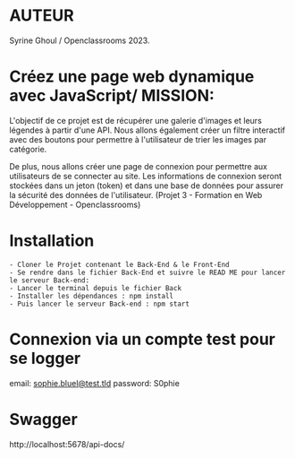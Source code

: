 # AUTEUR

Syrine Ghoul / Openclassrooms 2023.

# Créez une page web dynamique avec JavaScript/ MISSION:

L'objectif de ce projet est de récupérer une galerie d'images et leurs légendes à partir d'une API. Nous allons également créer un filtre interactif avec des boutons pour permettre à l'utilisateur de trier les images par catégorie.

De plus, nous allons créer une page de connexion pour permettre aux utilisateurs de se connecter au site. Les informations de connexion seront stockées dans un jeton (token) et dans une base de données pour assurer la sécurité des données de l'utilisateur.
(Projet 3 - Formation en Web Développement - Openclassrooms)

# Installation

    - Cloner le Projet contenant le Back-End & le Front-End
    - Se rendre dans le fichier Back-End et suivre le READ ME pour lancer le serveur Back-end:
    - Lancer le terminal depuis le fichier Back
    - Installer les dépendances : npm install
    - Puis lancer le serveur Back-end : npm start

# Connexion via un compte test pour se logger

email: sophie.bluel@test.tld
password: S0phie

# Swagger

http://localhost:5678/api-docs/
